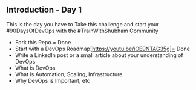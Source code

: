 ## Introduction - Day 1

This is the day you have to Take this challenge and start your #90DaysOfDevOps with the #TrainWithShubham Community

- Fork this Repo.= Done
- Start with a DevOps Roadmap[https://youtu.be/iOE9NTAG35g]= Done
- Write a LinkedIn post or a small article about your understanding of DevOps
 - What is DevOps
 - What is Automation, Scaling, Infrastructure
 - Why DevOps is Important, etc
 
